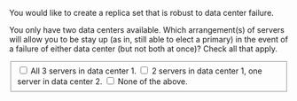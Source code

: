 <div><p>You would like to create a replica set that is robust to data center failure.</p><p>You only have two data centers available. Which arrangement(s) of servers will allow you to be stay up (as in, still able to elect a primary) in the event of a failure of either data center (but not both at once)? Check all that apply.</p><span><form id="inputtype_i4x-10gen-M102-problem-538d59a78bb48b3debc2db29_2_1" class="choicegroup capa_inputtype"><div class="indicator_container"><span id="status_i4x-10gen-M102-problem-538d59a78bb48b3debc2db29_2_1" style="display:inline-block;" class="unanswered"></span></div><fieldset><label for="input_i4x-10gen-M102-problem-538d59a78bb48b3debc2db29_2_1_choice_0"><input type="checkbox" value="choice_0" id="input_i4x-10gen-M102-problem-538d59a78bb48b3debc2db29_2_1_choice_0" name="input_i4x-10gen-M102-problem-538d59a78bb48b3debc2db29_2_1[]"> All 3 servers in data center 1. </label><label for="input_i4x-10gen-M102-problem-538d59a78bb48b3debc2db29_2_1_choice_1"><input type="checkbox" value="choice_1" id="input_i4x-10gen-M102-problem-538d59a78bb48b3debc2db29_2_1_choice_1" name="input_i4x-10gen-M102-problem-538d59a78bb48b3debc2db29_2_1[]"> 2 servers in data center 1, one server in data center 2. </label><label for="input_i4x-10gen-M102-problem-538d59a78bb48b3debc2db29_2_1_choice_2"><input type="checkbox" value="choice_2" id="input_i4x-10gen-M102-problem-538d59a78bb48b3debc2db29_2_1_choice_2" name="input_i4x-10gen-M102-problem-538d59a78bb48b3debc2db29_2_1[]"> None of the above. </label><span id="answer_i4x-10gen-M102-problem-538d59a78bb48b3debc2db29_2_1"></span></fieldset></form></span></div>
